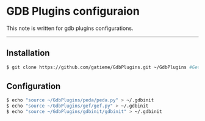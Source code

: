 # GDB Plugins configuraion

This note is written for gdb plugins configurations.

---

## Installation

```bash
$ git clone https://github.com/gatieme/GdbPlugins.git ~/GdbPlugins #Get the plugin files
```

## Configuration

```bash
$ echo "source ~/GdbPlugins/peda/peda.py" > ~/.gdbinit 
$ echo "source ~/GdbPlugins/gef/gef.py" > ~/.gdbinit 
$ echo "source ~/GdbPlugins/gdbinit/gdbinit" > ~/.gdbinit
```
